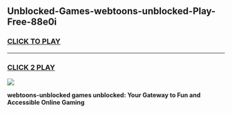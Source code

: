 
## Unblocked-Games-webtoons-unblocked-Play-Free-88e0i
<h3>
<a href="https://premium76.site?title=webtoons-unblocked&ref=18A1">CLICK TO PLAY</a></h3>
<hr>

<h3>
<a href="https://premium76.site?title=webtoons-unblocked&ref=18A1">CLICK 2 PLAY</a>
  
</h3>

<a href="https://premium76.site?title=webtoons-unblocked&ref=18A1"><img src="https://clearcache.store/games.png"></a>


**webtoons-unblocked games unblocked: Your Gateway to Fun and Accessible Online Gaming**
